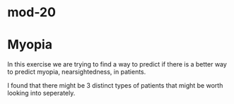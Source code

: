 # mod-20

# Myopia 

In this exercise we are trying to find a way to predict if there is a better way to predict myopia, nearsightedness, in patients. 

I found that there might be 3 distinct types of patients that might be worth looking into seperately. 